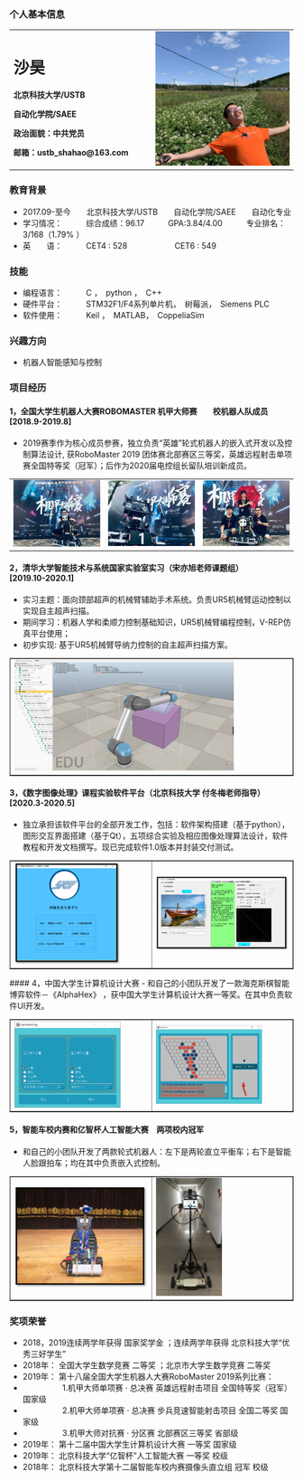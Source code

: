 ### 个人基本信息
<table border="0">
  <tr>
    <td width="50%">
      <h1>沙昊</h1>
      <p><b>北京科技大学/USTB </b></p>
      <p><b>自动化学院/SAEE</b></p>
      <p><b>政治面貌：中共党员</b></p>
      <p><b>邮箱：ustb_shahao@163.com</b></p>
    </td>
    <td width="60%">
      <img src="/生活照.jpg" width="260%">     
    </td>
  </tr>
</table>

### 教育背景
- 2017.09-至今　　北京科技大学/USTB　　自动化学院/SAEE　　自动化专业
- 学习情况：　　　综合成绩：96.17　　　GPA:3.84/4.00　　　专业排名：3/168（1.79% ）
- 英　　语：　　　CET4 : 528　　　　　　CET6 : 549
### 技能
- 编程语言：　　　C ，　python ，　C++ 
- 硬件平台：　　　STM32F1/F4系列单片机，　树莓派，　Siemens PLC
- 软件使用：　　　Keil ，　MATLAB，　CoppeliaSim 

### 兴趣方向
- 机器人智能感知与控制

###  项目经历
#### 1，全国大学生机器人大赛ROBOMASTER 机甲大师赛　　校机器人队成员　　　　[2018.9-2019.8]
- 2019赛季作为核心成员参赛，独立负责“英雄”轮式机器人的嵌入式开发以及控制算法设计, 获RoboMaster 2019 团体赛北部赛区三等奖，英雄远程射击单项赛全国特等奖（冠军）；后作为2020届电控组长留队培训新成员。 
 <table border="0">
  <tr>
    <td width="33%">
      <img src="/RM1.jpg" width="350%">     
    </td>
        <td width="33%">
      <img src="/RM2.jpg" width="350%">     
    </td>
        <td width="33%">
      <img src="/RM3.jpg" width="350%">     
    </td>
  </tr>
</table>

 
#### 2，清华大学智能技术与系统国家实验室实习（宋亦旭老师课题组）　　　　　[2019.10-2020.1]
- 实习主题：面向颈部超声的机械臂辅助手术系统。负责UR5机械臂运动控制以实现自主超声扫描。
- 期间学习：机器人学和柔顺力控制基础知识，UR5机械臂编程控制，V-REP仿真平台使用；
- 初步实现: 基于UR5机械臂导纳力控制的自主超声扫描方案。  
<table border="1">
  <tr>
    <td width="50%">
      <img src="/ur5.png" width="80%">     
    </td>
  </tr>
</table>

#### 3，《数字图像处理》课程实验软件平台（北京科技大学 付冬梅老师指导）　[2020.3-2020.5]
- 独立承担该软件平台的全部开发工作，包括：软件架构搭建（基于python），图形交互界面搭建（基于Qt），五项综合实验及相应图像处理算法设计，软件教程和开发文档撰写。现已完成软件1.0版本并封装交付测试。
<table border="1">
  <tr>
    <td width="50%">
      <img src="/image1.png" width="80%">     
    </td>
        <td width="50%">
      <img src="/image2.png" width="100%">     
    </td>

  </tr>
</table>
#### 4，中国大学生计算机设计大赛 
- 和自己的小团队开发了一款海克斯棋智能博弈软件－《AlphaHex》 ，获中国大学生计算机设计大赛一等奖。在其中负责软件UI开发。
<table border="1">
  <tr>
    <td width="50%">
      <img src="/alphahex2.png" width="80%">     
    </td>
        <td width="50%">
      <img src="/alphahex3.png" width="80%">     
    </td>

  </tr>
</table>

#### 5，智能车校内赛和亿智杯人工智能大赛　两项校内冠军
- 和自己的小团队开发了两款轮式机器人：左下是两轮直立平衡车；右下是智能人脸跟拍车；均在其中负责嵌入式控制。
<table border="1">
  <tr>
    <td width="50%">
      <img src="/smcar.png" width="150%">     
    </td>
        <td width="50%">
      <img src="/YIZHI_1.jpg" width="50%">     
    </td>

  </tr>
</table>


### 奖项荣誉
- 2018，2019连续两学年获得 国家奖学金    ；连续两学年获得 北京科技大学“优秀三好学生” 
- 2018年： 全国大学生数学竞赛  二等奖    ；北京市大学生数学竞赛   二等奖  
- 2019年： 第十八届全国大学生机器人大赛RoboMaster 2019系列比赛：
- 　　　　　1.机甲大师单项赛 · 总决赛 英雄远程射击项目       全国特等奖（冠军）   国家级
- 　　　　　2.机甲大师单项赛 · 总决赛 步兵竞速智能射击项目           全国二等奖   国家级
- 　　　　　3.机甲大师对抗赛 · 分区赛                           北部赛区三等奖    省部级
- 2019年： 第十二届中国大学生计算机设计大赛             一等奖   国家级
- 2019年： 北京科技大学“亿智杯”人工智能大赛             一等奖   校级
- 2018年： 北京科技大学第十二届智能车校内赛摄像头直立组   冠军   校级


